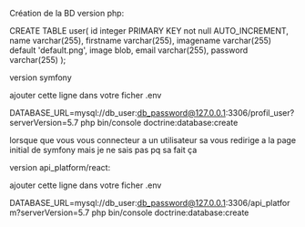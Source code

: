 Création de la BD
version php:

CREATE TABLE user(
id		integer PRIMARY KEY not null AUTO_INCREMENT,
name	varchar(255),
firstname	varchar(255),
imagename 	varchar(255) default 'default.png',
image 		blob,
email		varchar(255),
password  	varchar(255)
);

version symfony 

ajouter cette ligne dans votre ficher .env

DATABASE_URL=mysql://db_user:db_password@127.0.0.1:3306/profil_user?serverVersion=5.7
php bin/console doctrine:database:create

lorsque que vous vous connecteur a un utilisateur sa vous redirige a la page initial de symfony mais je ne sais pas pq sa fait ça


version api_platform/react:

ajouter cette ligne dans votre ficher .env

DATABASE_URL=mysql://db_user:db_password@127.0.0.1:3306/api_platform?serverVersion=5.7
php bin/console doctrine:database:create

